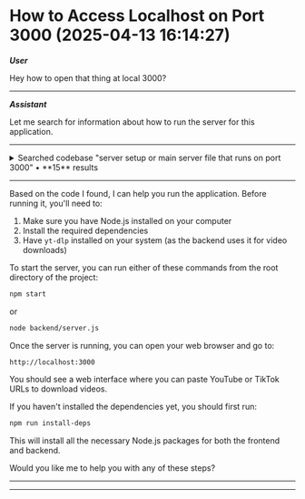 <!-- Generated by SpecStory -->

# How to Access Localhost on Port 3000 (2025-04-13 16:14:27)

_**User**_

Hey how to open that thing at local 3000?

---

_**Assistant**_

Let me search for information about how to run the server for this application.

---

<details>
            <summary>Searched codebase "server setup or main server file that runs on port 3000" • **15** results</summary>
        
| File | Lines |
|------|-------|
| `backend/server.js` | L126-131 |
| `backend/server.js` | L1-25 |
| `backend/package.json` | L1-19 |
| `backend/server.js` | L29-30 |
| `backend/server.js` | L26-29 |
| `backend/server.js` | L25-26 |
| `package.json` | L1-15 |
| `backend/server.js` | L30-51 |
| `backend/server.js` | L96-126 |
| `backend/server.js` | L51-96 |
| `frontend/index.html` | L39-90 |
| `frontend/index.html` | L1-39 |
| `frontend/index.html` | L90-120 |
| `.gitignore` | L1-13 |
| `.cursorindexingignore` | L1-3 |

</details>

---

Based on the code I found, I can help you run the application. Before running it, you'll need to:

1. Make sure you have Node.js installed on your computer
2. Install the required dependencies
3. Have `yt-dlp` installed on your system (as the backend uses it for video downloads)

To start the server, you can run either of these commands from the root directory of the project:

```bash
npm start
```

or

```bash
node backend/server.js
```

Once the server is running, you can open your web browser and go to:
```
http://localhost:3000
```

You should see a web interface where you can paste YouTube or TikTok URLs to download videos.

If you haven't installed the dependencies yet, you should first run:
```bash
npm run install-deps
```

This will install all the necessary Node.js packages for both the frontend and backend.

Would you like me to help you with any of these steps?

---



---

